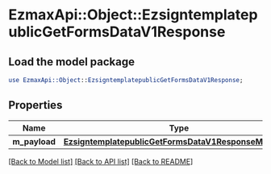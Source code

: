 # EzmaxApi::Object::EzsigntemplatepublicGetFormsDataV1Response

## Load the model package
```perl
use EzmaxApi::Object::EzsigntemplatepublicGetFormsDataV1Response;
```

## Properties
Name | Type | Description | Notes
------------ | ------------- | ------------- | -------------
**m_payload** | [**EzsigntemplatepublicGetFormsDataV1ResponseMPayload**](EzsigntemplatepublicGetFormsDataV1ResponseMPayload.md) |  | 

[[Back to Model list]](../README.md#documentation-for-models) [[Back to API list]](../README.md#documentation-for-api-endpoints) [[Back to README]](../README.md)


